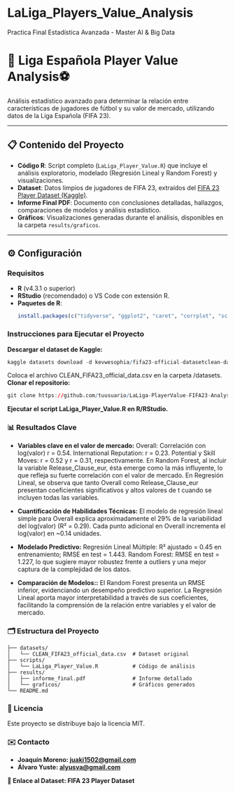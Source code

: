 # LaLiga_Players_Value_Analysis
Practica Final Estadística Avanzada  - Master AI &amp; Big Data

# 🚀 Liga Española Player Value Analysis⚽️

Análisis estadístico avanzado para determinar la relación entre características de jugadores de fútbol y su valor de mercado, utilizando datos de la Liga Española (FIFA 23).

---
## 📋 Contenido del Proyecto
- **Código R**: Script completo (`LaLiga_Player_Value.R`) que incluye el análisis exploratorio, modelado (Regresión Lineal y Random Forest) y visualizaciones.
- **Dataset**: Datos limpios de jugadores de FIFA 23, extraídos del [FIFA 23 Player Dataset (Kaggle)](https://www.kaggle.com/datasets/kevwesophia/fifa23-official-datasetclean-data).
- **Informe Final PDF**: Documento con conclusiones detalladas, hallazgos, comparaciones de modelos y análisis estadístico.
- **Gráficos**: Visualizaciones generadas durante el análisis, disponibles en la carpeta `results/graficos`.

---
## ⚙️ Configuración

### Requisitos

- **R** (v4.3.1 o superior)
- **RStudio** (recomendado) o VS Code con extensión R.
- **Paquetes de R**:
  ```r
  install.packages(c("tidyverse", "ggplot2", "caret", "corrplot", "scales", "dplyr", "psych", "randomForest"))
  ```
### Instrucciones para Ejecutar el Proyecto
**Descargar el dataset de Kaggle:**
```r
kaggle datasets download -d kevwesophia/fifa23-official-datasetclean-data
```
Coloca el archivo CLEAN_FIFA23_official_data.csv en la carpeta /datasets.
**Clonar el repositorio:**
```r
git clone https://github.com/tuusuario/LaLiga-PlayerValue-FIFA23-Analysis.git
```
**Ejecutar el script LaLiga_Player_Value.R en R/RStudio.**

### 📊 Resultados Clave
- **Variables clave en el valor de mercado:**
Overall: Correlación con log(valor) r = 0.54.
International Reputation: r = 0.23.
Potential y Skill Moves: r = 0.52 y r = 0.31, respectivamente.
En Random Forest, al incluir la variable Release_Clause_eur, ésta emerge como la más influyente, lo que refleja su fuerte correlación con el valor de mercado.
En Regresión Lineal, se observa que tanto Overall como Release_Clause_eur presentan coeficientes significativos y altos valores de t cuando se incluyen todas las variables.

- **Cuantificación de Habilidades Técnicas:**
El modelo de regresión lineal simple para Overall explica aproximadamente el 29% de la variabilidad del log(valor) (R² = 0.29).
Cada punto adicional en Overall incrementa el log(valor) en ~0.14 unidades.

- **Modelado Predictivo:**
Regresión Lineal Múltiple: R² ajustado = 0.45 en entrenamiento; RMSE en test = 1.443.
Random Forest: RMSE en test = 1.227, lo que sugiere mayor robustez frente a outliers y una mejor captura de la complejidad de los datos.

- **Comparación de Modelos::**
El Random Forest presenta un RMSE inferior, evidenciando un desempeño predictivo superior.
La Regresión Lineal aporta mayor interpretabilidad a través de sus coeficientes, facilitando la comprensión de la relación entre variables y el valor de mercado.

### 🗂️ Estructura del Proyecto
```
├── datasets/
│   └── CLEAN_FIFA23_official_data.csv  # Dataset original
├── scripts/
│   └── LaLiga_Player_Value.R           # Código de análisis
├── results/
│   ├── informe_final.pdf               # Informe detallado
│   └── graficos/                       # Gráficos generados
└── README.md
```

### 📄 Licencia
Este proyecto se distribuye bajo la licencia MIT.

### ✉️ Contacto
- **Joaquín Moreno: juaki1502@gmail.com**
- **Álvaro Yuste: alyusva@gmail.com**

**🔗 Enlace al Dataset: FIFA 23 Player Dataset**
